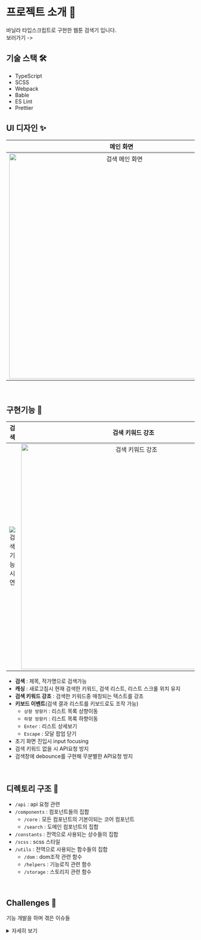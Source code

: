 # 프로젝트 소개 🙂

바닐라 타입스크립트로 구현한 웹툰 검색기 입니다.
<br>
보러가기 ->
<br>

## 기술 스택 🛠

- TypeScript
- SCSS
- Webpack
- Bable
- ES Lint
- Prettier
  <br>

## UI 디자인 ✨

|                                                                     메인 화면                                                                      |                                                                  검색 했을 때 화면                                                                   |
| :------------------------------------------------------------------------------------------------------------------------------------------------: | :--------------------------------------------------------------------------------------------------------------------------------------------------: |
| <img width="600" alt="검색 메인 화면" src="https://user-images.githubusercontent.com/97894417/206394586-e0687543-e556-4e38-b70c-79e201571514.png"> | <img width="600" alt="검색 했을때 화면" src="https://user-images.githubusercontent.com/97894417/206394582-0f707bed-3e7d-4977-a621-b8b3a7de2ee4.png"> |

<br>

## 구현기능 🦾

|                                                             검색                                                              |                                                                   검색 키워드 강조                                                                   |
| :---------------------------------------------------------------------------------------------------------------------------: | :--------------------------------------------------------------------------------------------------------------------------------------------------: |
| ![검색기능시연](https://user-images.githubusercontent.com/97894417/206393584-e4122069-ecec-46c4-b791-b5cbc331df6b.gif) | <img width="600" alt="검색 키워드 강조" src="https://user-images.githubusercontent.com/97894417/206393836-9966f661-2eba-4a35-ac4d-57b8c5074b47.png"> |

- **검색** : 제목, 작가명으로 검색가능
- **캐싱** : 새로고침시 현재 검색한 키워드, 검색 리스트, 리스트 스크롤 위치 유지
- **검색 키워드 강조** : 검색한 키워드중 매칭되는 텍스트를 강조
- **키보드 이벤트**(검색 결과 리스트를 키보드로도 조작 가능)
  - `상향 방향키` : 리스트 목록 상향이동
  - `하향 방향키` : 리스트 목록 하향이동
  - `Enter` : 리스트 상세보기
  - `Escape` : 모달 팝업 닫기
- 초기 화면 진입시 input focusing
- 검색 키워드 없을 시 API요청 방지
- 검색창에 debounce를 구현해 무분별한 API요청 방지

<br>

## 디렉토리 구조 📁

- `/api` : api 요청 관련
- `/components` : 컴포넌트들의 집합
  - `/core` : 모든 컴포넌트의 기본이되는 코어 컴포넌트
  - `/search` : 도메인 컴포넌트의 집합
- `/constants` : 전역으로 사용되는 상수들의 집합
- `/scss` : scss 스타일
- `/utils` : 전역으로 사용되는 함수들의 집합
  - `/dom` : dom조작 관련 함수
  - `/helpers` : 기능로직 관련 함수
  - `/storage` : 스토리지 관련 함수

<br>

## Challenges 🫠

기능 개발을 하며 겪은 이슈들

<details markdown="1">
<summary>자세히 보기</summary>

### 1. 렌더링 후 스크롤 위치 초기화 되는 현상

모달 팝업을 닫은 후 검색 화면으로 되돌아 왔을 때 검색 리스트가 새로 렌더링되어 이전 검색 스크롤 위치가 초기화되었다.
이는 사용자가 이전에 보았던 화면을 다시 찾기위해 스크롤을 내려야만하는 문제를 발생시켰다.
화면을 이동한 뒤 다시 돌아왔을 때에도 사용자가 검색한 기록과 현재 상황이 저장되어야 했다.

새로고침시 유지되면 좋은 것은 무엇일까?

1. 검색창에 현재 검색한 키워드
2. 검색 리스트
3. 검색 리스트 스크롤 위치

- 이때 단순히 스크롤한 위치가 아닌 아이템을 클릭한 시점의 스크롤 위치가 필요하다.
- 키보드로 리스트 이동시 스크롤도 같이 이동해야하는 조건

스크롤의 위치를 저장하기 위해 웹스토리지에 저장하는 방식을 선택했다. 처음엔 스크롤의 위치자체를 저장했는데 아이템을 클릭한 순간의 위치만 기억하고 다시 돌아왔을때 그 위치값으로 스크롤링하면 되기때문에 클릭한 시점의 스크롤 위치만 저장해서 사용했다. 현재 키보드이벤트가 발생하는 인덱스 값 조건에 따라 계산후 scrollTo를 사용해 이동시킨다. 사용자가 클릭한 아이템, 즉 현재 위치한 인덱스는 사용자의 편의성을 위해 항상 중앙에 위치해야함으로 이 위치를 계산해 조건문에 추가했다.

### 2. GET 요청을 통해 데이터를 받아올 때 콘솔 창에 undefinde 요청이 뜨는 현상

바닐라 자바스크립트로 구현하다보니 조건부 렌더링을 `display:none`을 사용했다. 이때문에 모든 컴포넌트는 항상 렌더링되어있는 상황이었고 모달컴포넌트도 마찬가지였다. 모달컴포넌트를 그리기위해 필요한 정보들 중에서 검색 키워드가 없을 경우엔 모든 `text` 문구에 `undefinde`값이 저장되었다. 조건부 렌더링방식을 바꿔야하나 고민하다 모달을 그려주는 부분에 `default`값을 주어 데이터를 받아오지 않았을때는 `default`값을 사용하도록했다.

</details>

